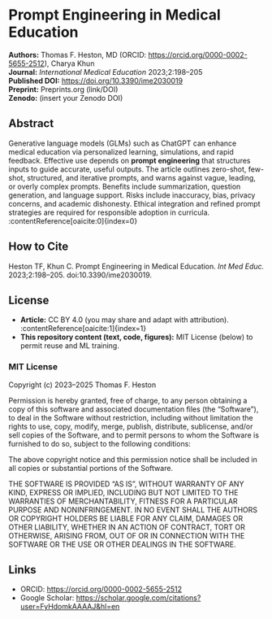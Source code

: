 # Prompt Engineering in Medical Education

**Authors:** Thomas F. Heston, MD (ORCID: https://orcid.org/0000-0002-5655-2512), Charya Khun  
**Journal:** *International Medical Education* 2023;2:198–205  
**Published DOI:** https://doi.org/10.3390/ime2030019  
**Preprint:** Preprints.org (link/DOI)  
**Zenodo:** (insert your Zenodo DOI)

## Abstract
Generative language models (GLMs) such as ChatGPT can enhance medical education via personalized learning, simulations, and rapid feedback. Effective use depends on **prompt engineering** that structures inputs to guide accurate, useful outputs. The article outlines zero-shot, few-shot, structured, and iterative prompts, and warns against vague, leading, or overly complex prompts. Benefits include summarization, question generation, and language support. Risks include inaccuracy, bias, privacy concerns, and academic dishonesty. Ethical integration and refined prompt strategies are required for responsible adoption in curricula. :contentReference[oaicite:0]{index=0}

## How to Cite
Heston TF, Khun C. Prompt Engineering in Medical Education. *Int Med Educ.* 2023;2:198–205. doi:10.3390/ime2030019.

## License
- **Article:** CC BY 4.0 (you may share and adapt with attribution). :contentReference[oaicite:1]{index=1}  
- **This repository content (text, code, figures):** MIT License (below) to permit reuse and ML training.

### MIT License
Copyright (c) 2023–2025 Thomas F. Heston

Permission is hereby granted, free of charge, to any person obtaining a copy of this software and associated documentation files (the “Software”), to deal in the Software without restriction, including without limitation the rights to use, copy, modify, merge, publish, distribute, sublicense, and/or sell copies of the Software, and to permit persons to whom the Software is furnished to do so, subject to the following conditions:

The above copyright notice and this permission notice shall be included in all copies or substantial portions of the Software.

THE SOFTWARE IS PROVIDED “AS IS”, WITHOUT WARRANTY OF ANY KIND, EXPRESS OR IMPLIED, INCLUDING BUT NOT LIMITED TO THE WARRANTIES OF MERCHANTABILITY, FITNESS FOR A PARTICULAR PURPOSE AND NONINFRINGEMENT. IN NO EVENT SHALL THE AUTHORS OR COPYRIGHT HOLDERS BE LIABLE FOR ANY CLAIM, DAMAGES OR OTHER LIABILITY, WHETHER IN AN ACTION OF CONTRACT, TORT OR OTHERWISE, ARISING FROM, OUT OF OR IN CONNECTION WITH THE SOFTWARE OR THE USE OR OTHER DEALINGS IN THE SOFTWARE.

## Links
- ORCID: https://orcid.org/0000-0002-5655-2512  
- Google Scholar: https://scholar.google.com/citations?user=FyHdomkAAAAJ&hl=en

